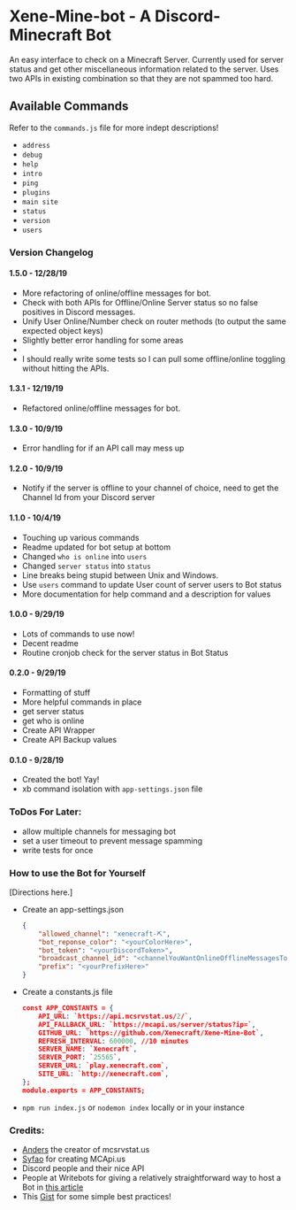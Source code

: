 # Xene-Mine-bot - A Discord-Minecraft Bot
An easy interface to check on a Minecraft Server. Currently used for server status and get other miscellaneous information related to the server. Uses two APIs in existing combination so that they are not spammed too hard.

## Available Commands
Refer to the `commands.js` file for more indept descriptions!
- `address`
- `debug`
- `help`
- `intro`
- `ping`
- `plugins`
- `main site`
- `status`
- `version`
- `users`

### Version Changelog  
#### 1.5.0 - 12/28/19 
- More refactoring of online/offline messages for bot.
- Check with both APIs for Offline/Online Server status so no false positives in Discord messages.
- Unify User Online/Number check on router methods (to output the same expected object keys)
- Slightly better error handling for some areas
-
- I should really write some tests so I can pull some offline/online toggling without hitting the APIs.

#### 1.3.1 - 12/19/19 
- Refactored online/offline messages for bot.

#### 1.3.0 - 10/9/19 
- Error handling for if an API call may mess up

#### 1.2.0 - 10/9/19 
- Notify if the server is offline to your channel of choice, need to get the Channel Id from your Discord server

#### 1.1.0 - 10/4/19 
- Touching up various commands
- Readme updated for bot setup at bottom
- Changed `who is online` into `users`
- Changed `server status` into `status`
- Line breaks being stupid between Unix and Windows.
- Use `users` command to update User count of server users to Bot status
- More documentation for help command and a description for values

#### 1.0.0 - 9/29/19 
- Lots of commands to use now!
- Decent readme
- Routine cronjob check for the server status in Bot Status

#### 0.2.0 - 9/29/19 
- Formatting of stuff
- More helpful commands in place
- get server status
- get who is online
- Create API Wrapper
- Create API Backup values

#### 0.1.0 - 9/28/19  
- Created the bot! Yay!
- xb command isolation with `app-settings.json` file

### ToDos For Later:
- allow multiple channels for messaging bot
- set a user timeout to prevent message spamming
- write tests for once

### How to use the Bot for Yourself
[Directions here.]
- Create an app-settings.json
	```json
	{
		"allowed_channel": "xenecraft-⛏",
		"bot_reponse_color": "<yourColorHere>",
		"bot_token": "<yourDiscordToken>",
		"broadcast_channel_id": "<channelYouWantOnlineOfflineMessagesToBeSentTo>",
		"prefix": "<yourPrefixHere>"
	}
	```
- Create a constants.js file
	```json
	const APP_CONSTANTS = {
		API_URL: `https://api.mcsrvstat.us/2/`,
		API_FALLBACK_URL: `https://mcapi.us/server/status?ip=`,
		GITHUB_URL: `https://github.com/Xenecraft/Xene-Mine-Bot`,
		REFRESH_INTERVAL: 600000, //10 minutes
		SERVER_NAME: `Xenecraft`,
		SERVER_PORT: `25565`,
		SERVER_URL: `play.xenecraft.com`,
		SITE_URL: `http://xenecraft.com`,
	};
	module.exports = APP_CONSTANTS;
	```
- `npm run index.js` or `nodemon index` locally or in your instance

### Credits:
- [Anders](https://twitter.com/spirit55555dk) the creator of mcsrvstat.us
- [Syfao](https://twitter.com/Syfaro) for creating MCApi.us
- Discord people and their nice API
- People at Writebots for giving a relatively straightforward way to host a Bot in [this article](https://www.writebots.com/discord-bot-hosting/)
- This [Gist](https://gist.github.com/eslachance/3349734a98d30011bb202f47342601d3) for some simple best practices!